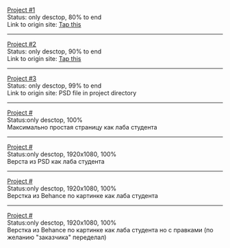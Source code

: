 [Project #1](http://bit.ly/30RXfWA) <br>
Status: only desctop, 80% to end <br>
Link to origin site: [Tap this](http://demo2.drfuri.com/baroque2/)

<hr>


[Project #2](http://bit.ly/2RonalF) <br>
Status: only desctop, 90% to end <br>
Link to origin site: [Tap this](https://kloe.qodeinteractive.com/shop-home/)

<hr>


[Project #3](http://bit.ly/2sWvsYt) <br>
Status: only desctop, 99% to end <br>
Link to origin site: PSD file in project directory

<hr>

[Project #](google)<br>
Status:only desctop, 100%<br>
Максимально простая страницу как лаба студента

<hr>

[Project #](KappeHome)<br>
Status:only desctop, 1920x1080, 100%<br>
Верста из PSD как лаба студента

<hr>

[Project #](NeworMedia)<br>
Status:only desctop, 1920x1080, 100%<br>
Верстка из Behanсe по картинке как лаба студента

<hr>

[Project #](NeworMedia(v2))<br>
Status:only desctop, 1920x1080, 100%<br>
Верстка из Behanсe по картинке как лаба студента но с правками (по желанию "заказчика" переделал)
